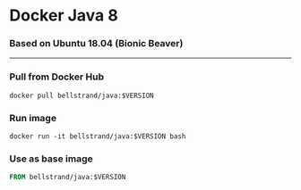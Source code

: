 # Docker Java 8
### Based on Ubuntu 18.04 (Bionic Beaver)
----
### Pull from Docker Hub
```
docker pull bellstrand/java:$VERSION
```

### Run image
```
docker run -it bellstrand/java:$VERSION bash
```

### Use as base image
```Dockerfile
FROM bellstrand/java:$VERSION
```